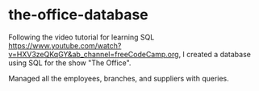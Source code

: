 # the-office-database

Following the video tutorial for learning SQL https://www.youtube.com/watch?v=HXV3zeQKqGY&ab_channel=freeCodeCamp.org, I created a database using SQL for the show "The Office".  

Managed all the employees, branches, and suppliers with queries.
